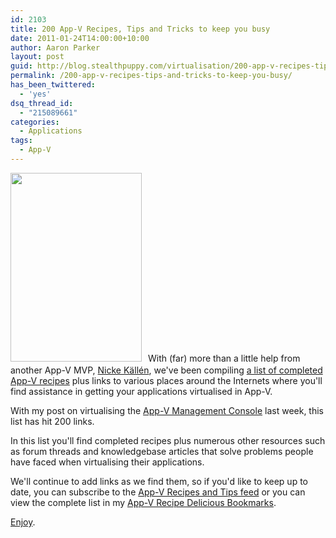 ```yaml
---
id: 2103
title: 200 App-V Recipes, Tips and Tricks to keep you busy
date: 2011-01-24T14:00:00+10:00
author: Aaron Parker
layout: post
guid: http://blog.stealthpuppy.com/virtualisation/200-app-v-recipes-tips-and-tricks-to-keep-you-busy/
permalink: /200-app-v-recipes-tips-and-tricks-to-keep-you-busy/
has_been_twittered:
  - 'yes'
dsq_thread_id:
  - "215089661"
categories:
  - Applications
tags:
  - App-V
---
```

<img class="alignleft size-full wp-image-2101" style="margin-top: 0px; margin-right: 10px; margin-bottom: 5px; margin-left: 0px; border: 0px;" title="200.png" src="https://stealthpuppy.com/media/2011/01/200.png" alt="" width="210" height="302" srcset="https://stealthpuppy.com/media/2011/01/200.png 210w, https://stealthpuppy.com/media/2011/01/200-104x150.png 104w, https://stealthpuppy.com/media/2011/01/200-208x300.png 208w" sizes="(max-width: 210px) 100vw, 210px" />With (far) more than a little help from another App-V MVP, [Nicke Källén](http://www.viridisit.se/eng/blog/), we've been compiling [a list of completed App-V recipes]({{site.baseurl}}/appvrecipes/) plus links to various places around the Internets where you'll find assistance in getting your applications virtualised in App-V.

With my post on virtualising the [App-V Management Console]({{site.baseurl}}/virtualisation/sequencing-the-app-v-management-console/) last week, this list has hit 200 links.

In this list you'll find completed recipes plus numerous other resources such as forum threads and knowledgebase articles that solve problems people have faced when virtualising their applications.

We'll continue to add links as we find them, so if you'd like to keep up to date, you can subscribe to the [App-V Recipes and Tips feed](http://feeds.feedburner.com/appvrecipes) or you can view the complete list in my [App-V Recipe Delicious Bookmarks](http://www.delicious.com/aaronparker/AppVRecipe).

[Enjoy]({{site.baseurl}}/appvrecipes/).